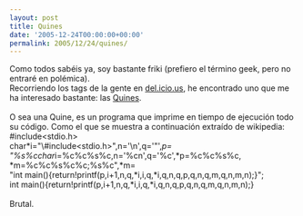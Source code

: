 ```yaml
---
layout: post
title: Quines
date: '2005-12-24T00:00:00+00:00'
permalink: 2005/12/24/quines/
---
```

Como todos sab&#233;is ya, soy bastante friki (prefiero el t&#233;rmino geek, pero no entrar&#233; en pol&#233;mica).<br />Recorriendo los tags de la gente en <a href="http://del.icio.us/popular/">del.icio.us</a>, he encontrado uno que me ha interesado bastante: las <a href="http://www.madore.org/~david/computers/quine.html">Quines</a>. <br /><br />O sea una Quine, es un programa que imprime en tiempo de ejecuci&#243;n todo su c&#243;digo. Como el que se muestra a continuaci&#243;n extra&#237;do de wikipedia:<br />#include<stdio.h><br />char*i="\\#include<stdio.h>",n='\n',q='"',*p=<br />"%s%cchar*i=%c%c%s%c,n='%cn',q='%c',*p=%c%c%s%c,<br />*m=%c%c%s%c%c;%s%c",*m=<br />"int main(){return!printf(p,i+1,n,q,*i,i,q,*i,q,n,q,p,q,n,q,m,q,n,m,n);}";<br />int main(){return!printf(p,i+1,n,q,*i,i,q,*i,q,n,q,p,q,n,q,m,q,n,m,n);}<br /><br />Brutal.
